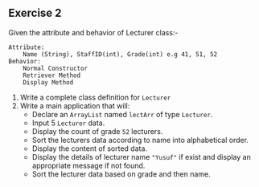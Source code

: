 ## Exercise 2

Given the attribute and behavior of Lecturer class:-
```
Attribute:
    Name (String), StaffID(int), Grade(int) e.g 41, 51, 52
Behavior:
    Normal Constructor
    Retriever Method
    Display Method
```
1. Write a complete class definition for `Lecturer`
2. Write a main application that will:
    * Declare an `ArrayList` named `lectArr` of type `Lecturer`.
    * Input 5 `Lecturer` data.
    * Display the count of grade `52` lecturers.
    * Sort the lecturers data according to name into alphabetical order.
    * Display the content of sorted data.
    * Display the details of lecturer name `"Yusuf"` if exist and display an appropriate message if not found.
    * Sort the lecturer data based on grade and then name.